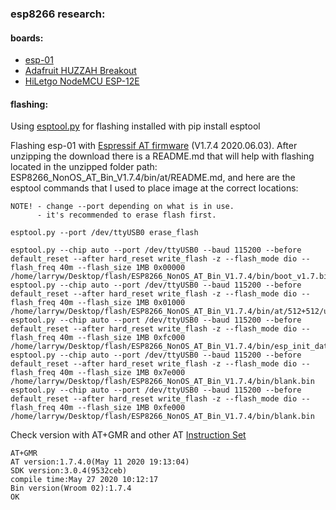 ### esp8266 research:
#### boards:
  - [esp-01](https://www.amazon.com/gp/product/B07WTBX6QK)
  - [Adafruit HUZZAH Breakout](https://www.adafruit.com/product/2471?gclid=Cj0KCQjw0caCBhCIARIsAGAfuMwYJhK4BSxBEPRQ4VUXTi3n2HCp3yLLs-bW9CtIB9SMHkCAoDBkC3caAquLEALw_wcB)
  - [HiLetgo NodeMCU ESP-12E](https://www.amazon.com/gp/product/B081CSJV2V)

#### flashing:
Using [esptool.py](https://github.com/espressif/esptool) for flashing installed with pip install esptool

Flashing esp-01 with [Espressif AT firmware](https://www.espressif.com/en/support/download/at) (V1.7.4	2020.06.03). After unzipping the download there is a README.md that will help with flashing located in the unzipped folder path: ESP8266_NonOS_AT_Bin_V1.7.4/bin/at/README.md, and here are the esptool commands that I used to place image at the correct locations:
```
NOTE! - change --port depending on what is in use.
      - it's recommended to erase flash first.
 
esptool.py --port /dev/ttyUSB0 erase_flash

esptool.py --chip auto --port /dev/ttyUSB0 --baud 115200 --before default_reset --after hard_reset write_flash -z --flash_mode dio --flash_freq 40m --flash_size 1MB 0x00000 /home/larryw/Desktop/flash/ESP8266_NonOS_AT_Bin_V1.7.4/bin/boot_v1.7.bin
esptool.py --chip auto --port /dev/ttyUSB0 --baud 115200 --before default_reset --after hard_reset write_flash -z --flash_mode dio --flash_freq 40m --flash_size 1MB 0x01000 /home/larryw/Desktop/flash/ESP8266_NonOS_AT_Bin_V1.7.4/bin/at/512+512/user1.1024.new.2.bin
esptool.py --chip auto --port /dev/ttyUSB0 --baud 115200 --before default_reset --after hard_reset write_flash -z --flash_mode dio --flash_freq 40m --flash_size 1MB 0xfc000 /home/larryw/Desktop/flash/ESP8266_NonOS_AT_Bin_V1.7.4/bin/esp_init_data_default_v08.bin
esptool.py --chip auto --port /dev/ttyUSB0 --baud 115200 --before default_reset --after hard_reset write_flash -z --flash_mode dio --flash_freq 40m --flash_size 1MB 0x7e000 /home/larryw/Desktop/flash/ESP8266_NonOS_AT_Bin_V1.7.4/bin/blank.bin
esptool.py --chip auto --port /dev/ttyUSB0 --baud 115200 --before default_reset --after hard_reset write_flash -z --flash_mode dio --flash_freq 40m --flash_size 1MB 0xfe000 /home/larryw/Desktop/flash/ESP8266_NonOS_AT_Bin_V1.7.4/bin/blank.bin
```
Check version with AT+GMR and other AT [Instruction Set](https://www.espressif.com/sites/default/files/documentation/4a-esp8266_at_instruction_set_en.pdf)
```
AT+GMR
AT version:1.7.4.0(May 11 2020 19:13:04)
SDK version:3.0.4(9532ceb)
compile time:May 27 2020 10:12:17
Bin version(Wroom 02):1.7.4
OK
```
